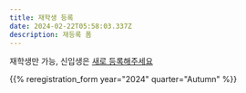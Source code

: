 ```yaml
---
title: 재학생 등록
date: 2024-02-22T05:58:03.337Z
description: 재등록 폼
---
```

재학생만 가능, 신입생은 [새로 등록해주세요](/ko/registration_pages/register)

{{% reregistration_form year="2024" quarter="Autumn" %}}
